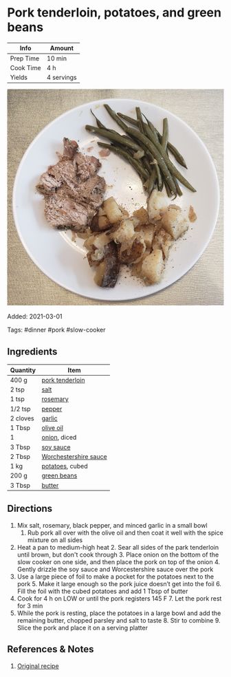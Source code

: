 # Pork tenderloin, potatoes, and green beans

| Info      | Amount     |
| --------- | ---------- |
| Prep Time | 10 min     |
| Cook Time | 4 h        |
| Yields    | 4 servings |

![Pork tenderloin, potatoes, and green beans](/_assets/pork-tenderloin-potatoes-beans.jpg)

Added: 2021-03-01

Tags: #dinner #pork #slow-cooker

## Ingredients

| Quantity | Item                                                               |
| -------- | ------------------------------------------------------------------ |
| 400 g    | [pork tenderloin](../Ingredients/pork%20tenderloin.md)             |
| 2 tsp    | [salt](../Ingredients/salt.md)                                     |
| 1 tsp    | [rosemary](../Ingredients/rosemary.md)                             |
| 1/2 tsp  | [pepper](../Ingredients/pepper.md)                                 |
| 2 cloves | [garlic](../Ingredients/garlic.md)                                 |
| 1 Tbsp   | [olive oil](../Ingredients/olive%20oil.md)                         |
| 1        | [onion](../Ingredients/onion.md), diced                            |
| 3 Tbsp   | [soy sauce](../Ingredients/soy%20sauce.md)                         |
| 2 Tbsp   | [Worchestershire sauce](../Ingredients/worchestershire%20sauce.md) |
| 1 kg     | [potatoes](../Ingredients/potato.md), cubed                        |
| 200 g    | [green beans](../Ingredients/green%20beans.md)                     |
| 3 Tbsp   | [butter](../Ingredients/butter.md)                                 |

## Directions

1. Mix salt, rosemary, black pepper, and minced garlic in a small bowl
	1. Rub pork all over with the olive oil and then coat it well with the spice mixture on all sides
2. Heat a pan to medium-high heat
	2. Sear all sides of the park tenderloin until brown, but don't cook through
	3. Place onion on the bottom of the slow cooker on one side, and then place the pork on top of the onion
	4. Gently drizzle the soy sauce and Worcestershire sauce over the pork
3. Use a large piece of foil to make a pocket for the potatoes next to the pork
	5. Make it large enough so the pork juice doesn’t get into the foil
	6. Fill the foil with the cubed potatoes and add 1 Tbsp of butter
4. Cook for 4 h on LOW or until the pork registers 145 F
	7. Let the pork rest for 3 min
5. While the pork is resting, place the potatoes in a large bowl and add the remaining butter, chopped parsley and salt to taste
	8. Stir to combine
	9. Slice the pork and place it on a serving platter

## References & Notes

1. [Original recipe](https://www.blessthismessplease.com/slow-cooker-pork-tenderloin-and-potatoes/)
